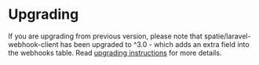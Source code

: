 # Upgrading

If you are upgrading from previous version, please note that spatie/laravel-webhook-client has been upgraded to ^3.0 - which adds an extra field into the webhooks table. Read [upgrading instructions](https://github.com/spatie/laravel-webhook-client/blob/main/UPGRADING.md) for more details.  
